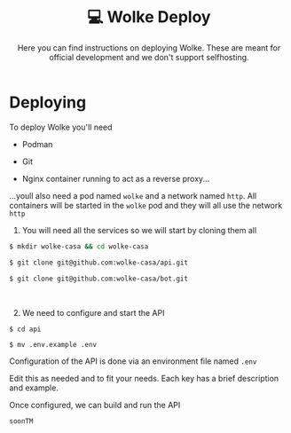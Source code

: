 <div align="center">
    <h1>💻 Wolke Deploy</h1>
    Here you can find instructions on deploying Wolke. These are meant for official development and we don't support selfhosting.
    <br>
    <br>
</div>

# Deploying

To deploy Wolke you'll need

- Podman

- Git

- Nginx container running to act as a reverse proxy...

...youll also need a pod named `wolke` and a network named `http`. All containers will be started in the 
`wolke` pod and they will all use the network `http`

1. You will need all the services so we will start by cloning them all


```sh
$ mkdir wolke-casa && cd wolke-casa

$ git clone git@github.com:wolke-casa/api.git

$ git clone git@github.com:wolke-casa/bot.git
```

<br>

2. We need to configure and start the API

```
$ cd api

$ mv .env.example .env
```

Configuration of the API is done via an environment file named `.env` 

Edit this as needed and to fit your needs. Each key has a brief description and example.

Once configured, we can build and run the API

```
soonTM
```
